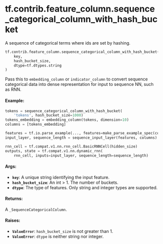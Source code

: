 <div itemscope itemtype="http://developers.google.com/ReferenceObject">
<meta itemprop="name" content="tf.contrib.feature_column.sequence_categorical_column_with_hash_bucket" />
<meta itemprop="path" content="Stable" />
</div>

# tf.contrib.feature_column.sequence_categorical_column_with_hash_bucket

A sequence of categorical terms where ids are set by hashing.

``` python
tf.contrib.feature_column.sequence_categorical_column_with_hash_bucket(
    key,
    hash_bucket_size,
    dtype=tf.dtypes.string
)
```

<!-- Placeholder for "Used in" -->

Pass this to `embedding_column` or `indicator_column` to convert sequence
categorical data into dense representation for input to sequence NN, such as
RNN.

#### Example:



```python
tokens = sequence_categorical_column_with_hash_bucket(
    'tokens', hash_bucket_size=1000)
tokens_embedding = embedding_column(tokens, dimension=10)
columns = [tokens_embedding]

features = tf.io.parse_example(..., features=make_parse_example_spec(columns))
input_layer, sequence_length = sequence_input_layer(features, columns)

rnn_cell = tf.compat.v1.nn.rnn_cell.BasicRNNCell(hidden_size)
outputs, state = tf.compat.v1.nn.dynamic_rnn(
    rnn_cell, inputs=input_layer, sequence_length=sequence_length)
```

#### Args:


* <b>`key`</b>: A unique string identifying the input feature.
* <b>`hash_bucket_size`</b>: An int > 1. The number of buckets.
* <b>`dtype`</b>: The type of features. Only string and integer types are supported.


#### Returns:

A `_SequenceCategoricalColumn`.



#### Raises:


* <b>`ValueError`</b>: `hash_bucket_size` is not greater than 1.
* <b>`ValueError`</b>: `dtype` is neither string nor integer.